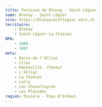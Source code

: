 ```yaml
---
title: Paroisse de Blonay - Saint-Légier
name: Blonay - Saint-Légier
site: https://blonaysaintlegier.eerv.ch
territoire:
    - Blonay
    - Saint-Légier-La Chiésaz
NPA:
    - 1806
    - 1807
meta:
    - Bains-de-l'Alliaz
    - Clies
    - Hauteville  (Vevey)
    - L'Alliaz
    - La Chiésaz
    - Lally
    - Les Chevalleyres
    - Les Pléiades
region: Riviera - Pays-d'Enhaut
---
```

